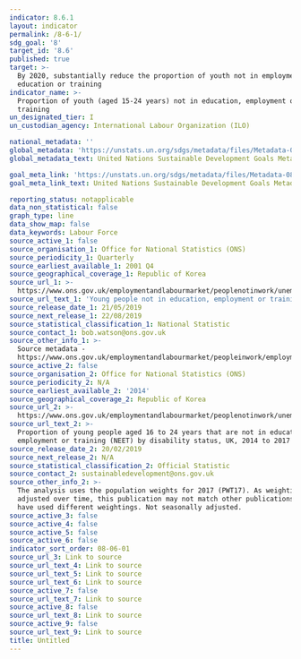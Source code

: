 ```yaml
---
indicator: 8.6.1
layout: indicator
permalink: /8-6-1/
sdg_goal: '8'
target_id: '8.6'
published: true
target: >-
  By 2020, substantially reduce the proportion of youth not in employment,
  education or training
indicator_name: >-
  Proportion of youth (aged 15-24 years) not in education, employment or
  training
un_designated_tier: I
un_custodian_agency: International Labour Organization (ILO)

national_metadata: ''
global_metadata: 'https://unstats.un.org/sdgs/metadata/files/Metadata-08-06-01.pdf'
global_metadata_text: United Nations Sustainable Development Goals Metadata (PDF 382 KB)

goal_meta_link: 'https://unstats.un.org/sdgs/metadata/files/Metadata-08-06-01.pdf'
goal_meta_link_text: United Nations Sustainable Development Goals Metadata (PDF 382 KB)

reporting_status: notapplicable
data_non_statistical: false
graph_type: line
data_show_map: false
data_keywords: Labour Force
source_active_1: false
source_organisation_1: Office for National Statistics (ONS)
source_periodicity_1: Quarterly
source_earliest_available_1: 2001 Q4
source_geographical_coverage_1: Republic of Korea
source_url_1: >-
  https://www.ons.gov.uk/employmentandlabourmarket/peoplenotinwork/unemployment/datasets/youngpeoplenotineducationemploymentortrainingneettable1
source_url_text_1: 'Young people not in education, employment or training (NEET)'
source_release_date_1: 21/05/2019
source_next_release_1: 22/08/2019
source_statistical_classification_1: National Statistic
source_contact_1: bob.watson@ons.gov.uk
source_other_info_1: >-
  Source metadata -
  https://www.ons.gov.uk/employmentandlabourmarket/peopleinwork/employmentandemployeetypes/qmis/labourforcesurveylfsqmi
source_active_2: false
source_organisation_2: Office for National Statistics (ONS)
source_periodicity_2: N/A
source_earliest_available_2: '2014'
source_geographical_coverage_2: Republic of Korea
source_url_2: >-
  https://www.ons.gov.uk/employmentandlabourmarket/peoplenotinwork/unemployment/adhocs/009631proportionofyoungpeopleaged16to24yearsthatarenotineducationemploymentortrainingneetbydisabilitystatusuk2014to2017
source_url_text_2: >-
  Proportion of young people aged 16 to 24 years that are not in education,
  employment or training (NEET) by disability status, UK, 2014 to 2017
source_release_date_2: 20/02/2019
source_next_release_2: N/A
source_statistical_classification_2: Official Statistic
source_contact_2: sustainabledevelopment@ons.gov.uk
source_other_info_2: >-
  The analysis uses the population weights for 2017 (PWT17). As weightings are
  adjusted over time, this publication may not match other publications which
  have used different weightings. Not seasonally adjusted.
source_active_3: false
source_active_4: false
source_active_5: false
source_active_6: false
indicator_sort_order: 08-06-01
source_url_3: Link to source
source_url_text_4: Link to source
source_url_text_5: Link to source
source_url_text_6: Link to source
source_active_7: false
source_url_text_7: Link to source
source_active_8: false
source_url_text_8: Link to source
source_active_9: false
source_url_text_9: Link to source
title: Untitled
---
```

